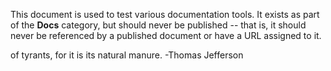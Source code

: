 This document is used to test various documentation tools.  It exists as part of the **Docs** category, but should never be published -- that is, it should never be referenced by a published document or have a URL assigned to it.

of tyrants, for it is its natural manure.  -Thomas Jefferson
